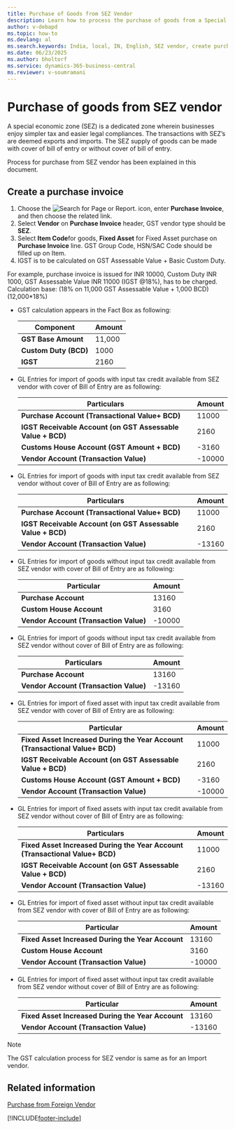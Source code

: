 ```yaml
---
title: Purchase of Goods from SEZ Vendor
description: Learn how to process the purchase of goods from a Special Economic Zone (SEZ) vendor in India, including GST calculation and accounting entries in Business Central.
author: v-debapd
ms.topic: how-to
ms.devlang: al
ms.search.keywords: India, local, IN, English, SEZ vendor, create purchase invoice
ms.date: 06/23/2025
ms.author: bholtorf
ms.service: dynamics-365-business-central
ms.reviewer: v-soumramani
---
```


# Purchase of goods from SEZ vendor

A special economic zone (SEZ) is a dedicated zone wherein businesses enjoy simpler tax and easier legal compliances. The transactions with SEZ’s are deemed  exports and imports. The SEZ supply of goods can be made with cover of bill of entry or without cover of bill of entry.

Process for purchase from SEZ vendor has been explained in this document.

## Create a purchase invoice

1. Choose the ![Search for Page or Report.](image/search_small.png "Search for Page or Report icon") icon, enter **Purchase Invoice**, and then choose the related link.
1. Select **Vendor** on **Purchase Invoice** header, GST vendor type should be **SEZ**.
1. Select **Item Code**for goods, **Fixed Asset** for Fixed Asset purchase on **Purchase Invoice** line. GST Group Code, HSN/SAC Code should be filled up on Item.
1. IGST is to be calculated on GST Assessable Value + Basic Custom Duty.

For example, purchase invoice is issued for INR 10000, Custom Duty INR 1000, GST Assessable Value INR 11000 (IGST @18%), has to be charged. Calculation base: (18% on 11,000 GST Assessable Value + 1,000 BCD) (12,000*18%)

- GST calculation appears in the Fact Box as following:

    |Component|Amount|
    |----------------------------------|---------------------------------------|  
    |**GST Base Amount**|11,000|
    |**Custom Duty (BCD)**|1000|  
    |**IGST**|2160|  

- GL Entries for import of goods with input tax credit available from SEZ vendor with cover of Bill of Entry are as following:

    |Particulars|Amount|
    |----------------------------------|---------------------------------------|  
    |**Purchase Account (Transactional Value+ BCD)**|11000|  
    |**IGST Receivable Account (on GST Assessable Value + BCD)**|2160|
    |**Customs House Account (GST Amount + BCD)**|-3160|
    |**Vendor Account (Transaction Value)**|-10000|

- GL Entries for import of goods with input tax credit available from SEZ vendor without cover of Bill of Entry are as following:

    |Particulars|Amount|
    |----------------------------------|---------------------------------------|  
    |**Purchase Account (Transactional Value+ BCD)**|11000|  
    |**IGST Receivable Account (on GST Assessable Value + BCD)**|2160|
    |**Vendor Account (Transaction Value)**|-13160|

- GL Entries for import of goods without input tax credit available from SEZ vendor with cover of Bill of Entry are as following:

    |Particular|Amount|
    |----------------------------------|---------------------------------------|  
    |**Purchase Account**|13160|  
    |**Custom House Account**|3160|
    |**Vendor Account (Transaction Value)**|-10000|

- GL Entries for import of goods without input tax credit available from SEZ vendor without cover of Bill of Entry are as following:

    |Particulars|Amount|
    |----------------------------------|---------------------------------------|  
    |**Purchase Account**|13160|  
    |**Vendor Account (Transaction Value)**|-13160|

- GL Entries for import of fixed asset with input tax credit available from SEZ vendor with cover of Bill of Entry are as following:

    |Particular|Amount|
    |----------------------------------|---------------------------------------|  
    |**Fixed Asset Increased During the Year Account (Transactional Value+ BCD)**|11000|  
    |**IGST Receivable Account (on GST Assessable Value + BCD)**|2160| 
    |**Customs House Account (GST Amount + BCD)**|-3160|
    |**Vendor Account (Transaction Value)**|-10000|

- GL Entries for import of fixed assets with input tax credit available from SEZ vendor without cover of Bill of Entry are as following:

    |Particulars|Amount|
    |----------------------------------|---------------------------------------|  
    |**Fixed Asset Increased During the Year Account  (Transactional Value+ BCD)**|11000|  
    |**IGST Receivable Account (on GST Assessable Value + BCD)**|2160| 
    |**Vendor Account (Transaction Value)**|-13160|

- GL Entries for import of fixed asset without input tax credit available from SEZ vendor with cover of Bill of Entry are as following:

    |Particular|Amount|
    |----------------------------------|---------------------------------------|  
    |**Fixed Asset Increased During the Year Account**|13160|  
    |**Custom House Account**|3160| 
    |**Vendor Account (Transaction Value)**|-10000|

- GL Entries for import of fixed asset without input tax credit available from SEZ vendor without cover of Bill of Entry are as following:

    |Particular|Amount|
    |----------------------------------|---------------------------------------|  
    |**Fixed Asset Increased During the Year Account**|13160|  
    |**Vendor Account (Transaction Value)**|-13160|

> [!NOTE]
> The GST calculation process for SEZ vendor is same as for an Import vendor.

## Related information

[Purchase from Foreign Vendor](GST-Purchase-from-Foreign-Vendor.md)

[!INCLUDE[footer-include](../../includes/footer-banner.md)]
